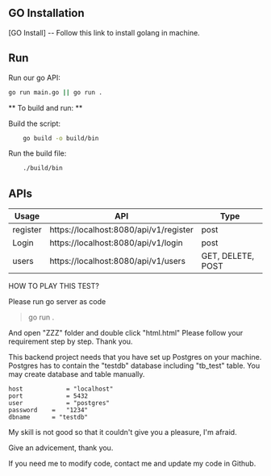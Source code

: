 ## GO Installation

[GO Install] -- Follow this link to install golang in machine.

## Run

Run our go API:

```sh
go run main.go || go run .
```

** To build and run: **

Build the script:

```sh
    go build -o build/bin
```

Run the build file:

```sh
    ./build/bin
```

## APIs

| Usage    | API                                    | Type              |
| -------- | -------------------------------------- | ----------------- |
| register | https://localhost:8080/api/v1/register | post              |
| Login    | https://localhost:8080/api/v1/login    | post              |
| users    | https://localhost:8080/api/v1/users    | GET, DELETE, POST |

HOW TO PLAY THIS TEST?

Please run go server as code

> go run .

And open "ZZZ" folder and double click "html.html"
Please follow your requirement step by step.
Thank you.

This backend project needs that you have set up Postgres on your machine.
Postgres has to contain the "testdb" database including "tb_test" table.
You may create database and table manually.

    host			= "localhost"
    port			= 5432
    user			= "postgres"
    password	=	"1234"
    dbname		= "testdb"

My skill is not good so that it couldn't give you a pleasure, I'm afraid.

Give an advicement, thank you.

If you need me to modify code, contact me and update my code in Github.
